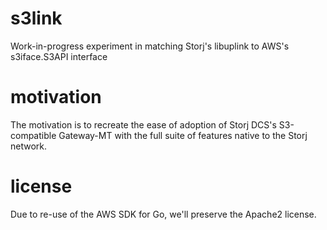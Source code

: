# s3link
Work-in-progress experiment in matching Storj's libuplink to AWS's s3iface.S3API interface

# motivation
The motivation is to recreate the ease of adoption of Storj DCS's S3-compatible Gateway-MT with the full suite of features native to the Storj network.

# license

Due to re-use of the AWS SDK for Go, we'll preserve the Apache2 license.